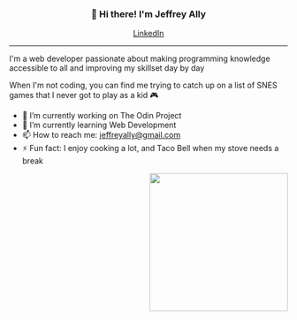 
<h3 align="center">👋 Hi there! I'm Jeffrey Ally</h3>
<p align="center">
  <a href="https://www.linkedin.com/in/jeffrey-ally">LinkedIn</a>
</p>





---
I'm a web developer passionate about making programming knowledge accessible to all and improving my skillset day by day

When I'm not coding, you can find me trying to catch up on a list of SNES games that I never got to play as a kid :video_game:




   
- 🔭 I’m currently working on The Odin Project
- 🌱 I’m currently learning Web Development
- 📫 How to reach me: jeffreyally@gmail.com
- ⚡ Fun fact: I enjoy cooking a lot, and Taco Bell when my stove needs a break 	<p align="right"><img src="https://user-images.githubusercontent.com/73410412/166306630-e7a178d7-60fa-4a47-ab41-541f04dbb408.gif" width="250" height="250"/></p>




